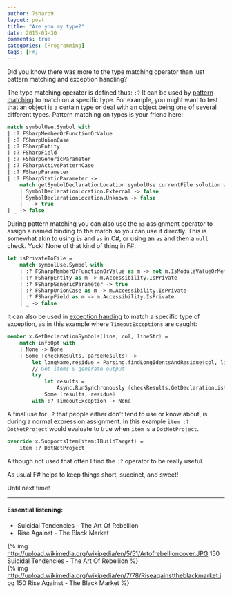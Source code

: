 ```yaml
---
author: 7sharp9
layout: post
title: "Are you my type?"
date: 2015-03-30
comments: true
categories: [Programming]
tags: [F#]
---
```

Did you know there was more to the type matching operator than just pattern matching and exception handling?
<!-- more -->

The type matching operator is defined thus: `:?`  It can be used by [pattern matching][1] to match on a specific type.  For example, you might want to test that an object is a certain type or deal with an object being one of several different types.  Pattern matching on types is your friend here:

```fsharp
match symbolUse.Symbol with
| :? FSharpMemberOrFunctionOrValue
| :? FSharpUnionCase
| :? FSharpEntity
| :? FSharpField
| :? FSharpGenericParameter
| :? FSharpActivePatternCase
| :? FSharpParameter
| :? FSharpStaticParameter ->
    match getSymbolDeclarationLocation symbolUse currentFile solution with
    | SymbolDeclarationLocation.External -> false
    | SymbolDeclarationLocation.Unknown -> false
    | _ -> true
| _ -> false
```

During pattern matching you can also use the `as` assignment operator to assign a named binding to the match so you can use it directly.  This is somewhat akin to using `is` and `as` in C#, or using an `as` and then a `null` check.  Yuck!  None of that kind of thing in F#:

```fsharp
let isPrivateToFile = 
    match symbolUse.Symbol with
    | :? FSharpMemberOrFunctionOrValue as m -> not m.IsModuleValueOrMember
    | :? FSharpEntity as m -> m.Accessibility.IsPrivate
    | :? FSharpGenericParameter -> true
    | :? FSharpUnionCase as m -> m.Accessibility.IsPrivate
    | :? FSharpField as m -> m.Accessibility.IsPrivate
    | _ -> false
```

It can also be used in [exception handing][2] to match a specific type of exception, as in this example where `TimeoutExceptions` are caught:

```fsharp
member x.GetDeclarationSymbols(line, col, lineStr) = 
    match infoOpt with 
    | None -> None
    | Some (checkResults, parseResults) -> 
        let longName,residue = Parsing.findLongIdentsAndResidue(col, lineStr)
        // Get items & generate output
        try
            let results = 
                Async.RunSynchronously (checkResults.GetDeclarationListSymbols(Some parseResults, line, col, lineStr, longName, residue, fun _ -> false), timeout = ServiceSettings.blockingTimeout )
            Some (results, residue)
        with :? TimeoutException -> None
```

A final use for `:?` that people either don't tend to use or know about, is during a normal expression assignment.  In this example `item :? DotNetProject` would evaluate to true when `item` is a `DotNetProject`.  

```fsharp
override x.SupportsItem(item:IBuildTarget) =
    item :? DotNetProject
```

Although not used that often I find the `:?` operator to be really useful.  

As usual F# helps to keep things short, succinct, and sweet! 

Until next time!

[1]:https://msdn.microsoft.com/en-gb/library/dd547125.aspx
[2]:https://msdn.microsoft.com/en-us/library/dd233194.aspx

* * *  
#### Essential listening:  
*   Suicidal Tendencies - The Art Of Rebellion    
*   Rise Against - The Black Market  

{% img http://upload.wikimedia.org/wikipedia/en/5/51/Artofrebellioncover.JPG 150 Suicidal Tendencies - The Art Of Rebellion %}  
{% img http://upload.wikimedia.org/wikipedia/en/7/78/Riseagainsttheblackmarket.jpg 150 Rise Against - The Black Market %}


